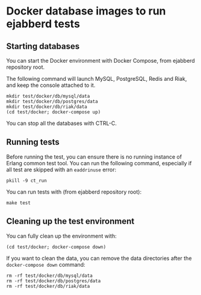 # Docker database images to run ejabberd tests

## Starting databases

You can start the Docker environment with Docker Compose, from ejabberd repository root.

The following command will launch MySQL, PostgreSQL, Redis and Riak, and keep the console
attached to it.

```
mkdir test/docker/db/mysql/data
mkdir test/docker/db/postgres/data
mkdir test/docker/db/riak/data
(cd test/docker; docker-compose up)
```

You can stop all the databases with CTRL-C.

## Running tests

Before running the test, you can ensure there is no running instance of Erlang common test tool. You can run the following 
command, especially if all test are skipped with an `eaddrinuse` error:

```
pkill -9 ct_run
```

You can run tests with (from ejabberd repository root):

```
make test
```

## Cleaning up the test environment

You can fully clean up the environment with:

```
(cd test/docker; docker-compose down)
```

If you want to clean the data, you can remove the data directories after the `docker-compose down` command:

```
rm -rf test/docker/db/mysql/data
rm -rf test/docker/db/postgres/data
rm -rf test/docker/db/riak/data
```
